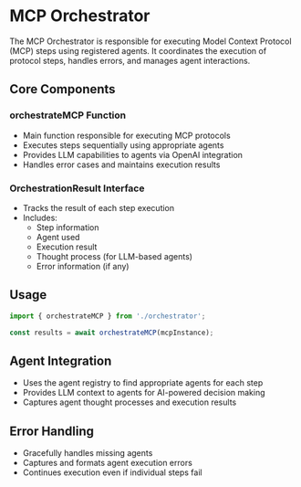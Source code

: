 # MCP Orchestrator

The MCP Orchestrator is responsible for executing Model Context Protocol (MCP) steps using registered agents. It coordinates the execution of protocol steps, handles errors, and manages agent interactions.

## Core Components

### orchestrateMCP Function
- Main function responsible for executing MCP protocols
- Executes steps sequentially using appropriate agents
- Provides LLM capabilities to agents via OpenAI integration
- Handles error cases and maintains execution results

### OrchestrationResult Interface
- Tracks the result of each step execution
- Includes:
  - Step information
  - Agent used
  - Execution result
  - Thought process (for LLM-based agents)
  - Error information (if any)

## Usage

```typescript
import { orchestrateMCP } from './orchestrator';

const results = await orchestrateMCP(mcpInstance);
```

## Agent Integration
- Uses the agent registry to find appropriate agents for each step
- Provides LLM context to agents for AI-powered decision making
- Captures agent thought processes and execution results

## Error Handling
- Gracefully handles missing agents
- Captures and formats agent execution errors
- Continues execution even if individual steps fail 